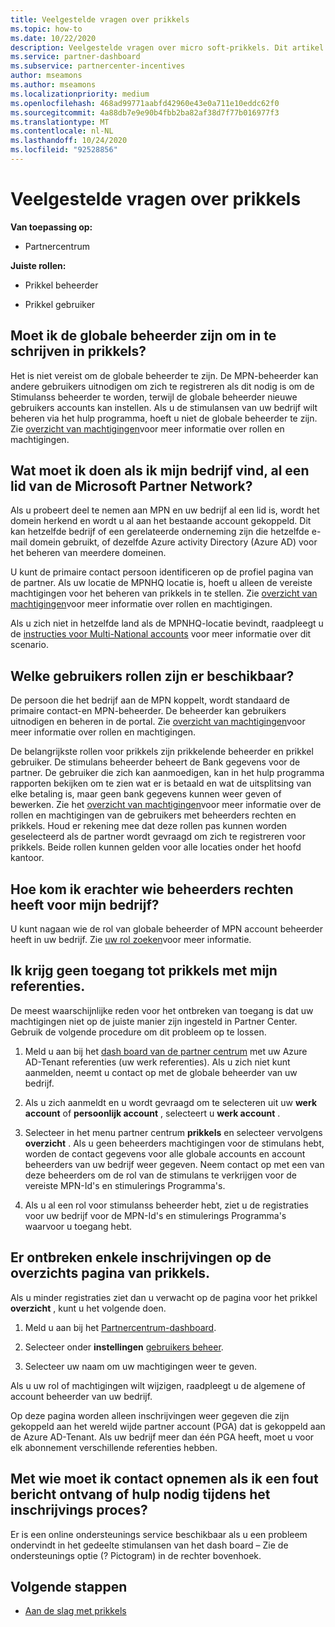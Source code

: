 ```yaml
---
title: Veelgestelde vragen over prikkels
ms.topic: how-to
ms.date: 10/22/2020
description: Veelgestelde vragen over micro soft-prikkels. Dit artikel bevat vragen over gebruikers rollen, hoe u zich kunt inschrijven of wat u moet doen over fout berichten.
ms.service: partner-dashboard
ms.subservice: partnercenter-incentives
author: mseamons
ms.author: mseamons
ms.localizationpriority: medium
ms.openlocfilehash: 468ad99771aabfd42960e43e0a711e10eddc62f0
ms.sourcegitcommit: 4a88db7e9e90b4fbb2ba82af38d7f77b016977f3
ms.translationtype: MT
ms.contentlocale: nl-NL
ms.lasthandoff: 10/24/2020
ms.locfileid: "92528856"
---
```

# <a name="frequently-asked-questions-on-incentives"></a>Veelgestelde vragen over prikkels

**Van toepassing op:**

- Partnercentrum

**Juiste rollen:**

- Prikkel beheerder

- Prikkel gebruiker

## <a name="do-i-need-to-be-the-global-admin-to-enroll-in-incentives"></a>Moet ik de globale beheerder zijn om in te schrijven in prikkels?

Het is niet vereist om de globale beheerder te zijn. De MPN-beheerder kan andere gebruikers uitnodigen om zich te registreren als dit nodig is om de Stimulanss beheerder te worden, terwijl de globale beheerder nieuwe gebruikers accounts kan instellen. Als u de stimulansen van uw bedrijf wilt beheren via het hulp programma, hoeft u niet de globale beheerder te zijn. Zie [overzicht van machtigingen](permissions-overview.md)voor meer informatie over rollen en machtigingen.

## <a name="what-do-i-need-to-do-if-i-find-my-company-is-already-a-member-of-the-microsoft-partner-network"></a>Wat moet ik doen als ik mijn bedrijf vind, al een lid van de Microsoft Partner Network?

Als u probeert deel te nemen aan MPN en uw bedrijf al een lid is, wordt het domein herkend en wordt u al aan het bestaande account gekoppeld. Dit kan hetzelfde bedrijf of een gerelateerde onderneming zijn die hetzelfde e-mail domein gebruikt, of dezelfde Azure activity Directory (Azure AD) voor het beheren van meerdere domeinen.

U kunt de primaire contact persoon identificeren op de profiel pagina van de partner. Als uw locatie de MPNHQ locatie is, hoeft u alleen de vereiste machtigingen voor het beheren van prikkels in te stellen. Zie [overzicht van machtigingen](permissions-overview.md)voor meer informatie over rollen en machtigingen.

Als u zich niet in hetzelfde land als de MPNHQ-locatie bevindt, raadpleegt u de [instructies voor Multi-National accounts](https://support.microsoft.com/help/4515619/special-considerations-for-multi-national-partners-joining-the-microso) voor meer informatie over dit scenario.

## <a name="what-user-roles-are-available"></a>Welke gebruikers rollen zijn er beschikbaar?

De persoon die het bedrijf aan de MPN koppelt, wordt standaard de primaire contact-en MPN-beheerder. De beheerder kan gebruikers uitnodigen en beheren in de portal. Zie [overzicht van machtigingen](permissions-overview.md)voor meer informatie over rollen en machtigingen.

De belangrijkste rollen voor prikkels zijn prikkelende beheerder en prikkel gebruiker. De stimulans beheerder beheert de Bank gegevens voor de partner. De gebruiker die zich kan aanmoedigen, kan in het hulp programma rapporten bekijken om te zien wat er is betaald en wat de uitsplitsing van elke betaling is, maar geen bank gegevens kunnen weer geven of bewerken. Zie het [overzicht van machtigingen](permissions-overview.md)voor meer informatie over de rollen en machtigingen van de gebruikers met beheerders rechten en prikkels. Houd er rekening mee dat deze rollen pas kunnen worden geselecteerd als de partner wordt gevraagd om zich te registreren voor prikkels. Beide rollen kunnen gelden voor alle locaties onder het hoofd kantoor.

## <a name="how-can-i-find-out-who-has-admin-rights-for-my-company"></a>Hoe kom ik erachter wie beheerders rechten heeft voor mijn bedrijf?

U kunt nagaan wie de rol van globale beheerder of MPN account beheerder heeft in uw bedrijf. Zie [uw rol zoeken](/partner-center/find-your-role.md)voor meer informatie.  

## <a name="i-cant-access-incentives-using-my-credentials"></a>Ik krijg geen toegang tot prikkels met mijn referenties.

De meest waarschijnlijke reden voor het ontbreken van toegang is dat uw machtigingen niet op de juiste manier zijn ingesteld in Partner Center. Gebruik de volgende procedure om dit probleem op te lossen.

1. Meld u aan bij het [dash board van de partner centrum](https://partner.microsoft.com/dashboard/) met uw Azure AD-Tenant referenties (uw werk referenties). Als u zich niet kunt aanmelden, neemt u contact op met de globale beheerder van uw bedrijf.

2. Als u zich aanmeldt en u wordt gevraagd om te selecteren uit uw **werk account** of **persoonlijk account** , selecteert u **werk account** .

3. Selecteer in het menu partner centrum **prikkels** en selecteer vervolgens **overzicht** . Als u geen beheerders machtigingen voor de stimulans hebt, worden de contact gegevens voor alle globale accounts en account beheerders van uw bedrijf weer gegeven. Neem contact op met een van deze beheerders om de rol van de stimulans te verkrijgen voor de vereiste MPN-Id's en stimulerings Programma's.

4. Als u al een rol voor stimulanss beheerder hebt, ziet u de registraties voor uw bedrijf voor de MPN-Id's en stimulerings Programma's waarvoor u toegang hebt.
 
## <a name="some-enrollments-are-missing-from-the-incentives-overview-page"></a>Er ontbreken enkele inschrijvingen op de overzichts pagina van prikkels.

Als u minder registraties ziet dan u verwacht op de pagina voor het prikkel **overzicht** , kunt u het volgende doen.

1. Meld u aan bij het [Partnercentrum-dashboard](https://partner.microsoft.com/dashboard/).

2. Selecteer onder **instellingen** [gebruikers beheer](https://partner.microsoft.com/pcv/users).

3. Selecteer uw naam om uw machtigingen weer te geven. 

Als u uw rol of machtigingen wilt wijzigen, raadpleegt u de algemene of account beheerder van uw bedrijf.

Op deze pagina worden alleen inschrijvingen weer gegeven die zijn gekoppeld aan het wereld wijde partner account (PGA) dat is gekoppeld aan de Azure AD-Tenant. Als uw bedrijf meer dan één PGA heeft, moet u voor elk abonnement verschillende referenties hebben.

## <a name="who-should-i-contact-if-i-get-an-error-message-or-need-help-during-the-enrollment-process"></a>Met wie moet ik contact opnemen als ik een fout bericht ontvang of hulp nodig tijdens het inschrijvings proces?

Er is een online ondersteunings service beschikbaar als u een probleem ondervindt in het gedeelte stimulansen van het dash board – Zie de ondersteunings optie (? Pictogram) in de rechter bovenhoek.

## <a name="next-steps"></a>Volgende stappen

- [Aan de slag met prikkels](incentives-get-started-intro.md)
